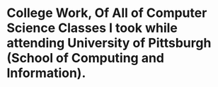 # College Work, Of All of Computer Science Classes I took while attending University of Pittsburgh (School of Computing and Information).
